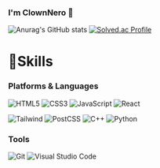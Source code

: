 ### I'm ClownNero 👋

![Anurag's GitHub stats](https://github-readme-stats.vercel.app/api?username=ClownNero&show_icons=true&theme=merko)
[![Solved.ac Profile](http://mazassumnida.wtf/api/v2/generate_badge?boj=hk5426)](https://solved.ac/hk5426/)

# 💪Skills
### Platforms & Languages

![HTML5](https://img.shields.io/badge/HTML5-E34F26.svg?&style=for-the-badge&logo=HTML5&logoColor=white)
![CSS3](https://img.shields.io/badge/CSS3-1572B6.svg?&style=for-the-badge&logo=CSS3&logoColor=white)
![JavaScript](https://img.shields.io/badge/JavaScript-F7DF1E.svg?&style=for-the-badge&logo=JavaScript&logoColor=white)
![React](https://img.shields.io/badge/React-61DAFB.svg?&style=for-the-badge&logo=React&logoColor=white)

![Tailwind](https://img.shields.io/badge/Tailwind-06B6D4.svg?&style=for-the-badge&logo=TailwindCSS&logoColor=white)
![PostCSS](https://img.shields.io/badge/PostCSS-DD3A0A.svg?&style=for-the-badge&logo=PostCSS&logoColor=white)
![C++](https://img.shields.io/badge/C++-00599C.svg?&style=for-the-badge&logo=C++&logoColor=red)
![Python](https://img.shields.io/badge/Python-3776AB.svg?&style=for-the-badge&logo=Python&logoColor=white)

### Tools
![Git](https://img.shields.io/badge/Git-F05032.svg?&style=for-the-badge&logo=Git&logoColor=white)
![Visual Studio Code](https://img.shields.io/badge/Visual%20Studio%20Code-007ACC.svg?&style=for-the-badge&logo=Visual%20Studio%20Code&logoColor=white)

<!--
**ClownNero/ClownNero** is a ✨ _special_ ✨ repository because its `README.md` (this file) appears on your GitHub profile.

Here are some ideas to get you started:

- 🔭 I’m currently working on ...
- 🌱 I’m currently learning ...
- 👯 I’m looking to collaborate on ...
- 🤔 I’m looking for help with ...
- 💬 Ask me about ...
- 📫 How to reach me: ...
- 😄 Pronouns: ...
- ⚡ Fun fact: ...
-->
